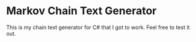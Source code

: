 # Markov Chain Text Generator

This is my chain text generator for C# that I got to work.
Feel free to test it out.
